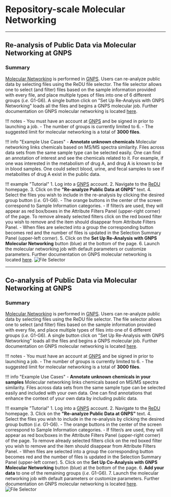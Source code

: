 # Repository-scale Molecular Networking

---

## Re-analysis of Public Data via Molecular Networking at GNPS

### Summary
 [Molecular Networking](https://www.nature.com/articles/nbt.3597?WT.ec_id=NBT-201608&spMailingID=52025126&spUserID=ODkwMTM2NjI1NQS2&spJobID=981583612&spReportId=OTgxNTgzNjEyS0) is performed in [GNPS](https://gnps.ucsd.edu/ProteoSAFe/static/gnps-splash.jsp). Users can re-analyze public data by selecting files using the ReDU file selector. The file selector allows one to select (and filter) files based on the sample information provided with every file, and place multiple types of files into one of 6 different groups (*i.e.* G1-G6). A single button click on "Set Up Re-Analysis with GNPS Networking" loads all the files and begins a GNPS molecular job. Further documentation on GNPS molecular networking is located [here](https://ccms-ucsd.github.io/GNPSDocumentation/).
 
!!! notes
	- You must have an account at [GNPS](https://gnps.ucsd.edu/ProteoSAFe/static/gnps-splash.jsp) and be signed in prior to launching a job.
	- The number of groups is currently limited to 6.
	- The suggested limit for molecular networking is a total of **3000 files**.
	
!!! info "Example Use Cases"
	- **Annotate unknown chemicals** Molecular networking links chemicals based on MS/MS spectra similarity. Files across data sets from the same sample type can be selected easily. One can find an annotation of interest and see the chemicals related to it. For example, if one was interested in the metabolism of drug A, and drug A is known to be in blood samples. One could select blood, urine, and fecal samples to see if metabolites of drug A exist in the public data.
 
!!! example "Tutorial"
	1. Log into a [GNPS](https://gnps.ucsd.edu/ProteoSAFe/static/gnps-splash.jsp) account.
	2. Navigate to the [ReDU](https://redu.ucsd.edu/) homepage.
	3. Click on the **"Re-analyze Public Data at GNPS"** text.
	4. Select the files you wish to include in the re-analysis by clicking the desired group button (*i.e.* G1-G6).
		- The orange buttons in the center of the screen correspond to Sample Information categories.
		- If filter/s are used, they will appear as red box/boxes in the Attribute Filters Panel (upper-right corner) of the page. To remove already selected filters click on the red boxed filter you wish to remove and the item should disappear from Attribute Filters Panel.
		- When files are selected into a group the corresponding button becomes red and the number of files is updated in the Selection Summary Panel (upper-left corner).
	5. Click on the **Set Up Re-Analysis with GNPS Molecular Networking** button (blue) at the bottom of the page.
	6. Launch the molecular networking job with default parameters or customize parameters. Further documentation on GNPS molecular networking is located [here](https://ccms-ucsd.github.io/GNPSDocumentation/).
		![File Selector](images/File_Selector.gif)

---

## Co-analysis of Public Data via Molecular Networking at GNPS

### Summary
[Molecular Networking](https://www.nature.com/articles/nbt.3597?WT.ec_id=NBT-201608&spMailingID=52025126&spUserID=ODkwMTM2NjI1NQS2&spJobID=981583612&spReportId=OTgxNTgzNjEyS0) is performed in [GNPS](https://gnps.ucsd.edu/ProteoSAFe/static/gnps-splash.jsp). Users can re-analyze public data by selecting files using the ReDU file selector. The file selector allows one to select (and filter) files based on the sample information provided with every file, and place multiple types of files into one of 6 different groups (*i.e.* G1-G6). A single button click on "Set Up Re-Analysis with GNPS Networking" loads all the files and begins a GNPS molecular job. Further documentation on GNPS molecular networking is located [here](https://ccms-ucsd.github.io/GNPSDocumentation/).

!!! notes
	- You must have an account at [GNPS](https://gnps.ucsd.edu/ProteoSAFe/static/gnps-splash.jsp) and be signed in prior to launching a job.
	- The number of groups is currently limited to 6.
	- The suggested limit for molecular networking is a total of **3000 files**.
	
!!! info "Example Use Cases"
	- **Annotate unknown chemicals in your samples** Molecular networking links chemicals based on MS/MS spectra similarity. Files across data sets from the same sample type can be selected easily and included with your own data. One can find annotations that enhance the context of your own data by including public data.

!!! example "Tutorial"
	1. Log into a [GNPS](https://gnps.ucsd.edu/ProteoSAFe/static/gnps-splash.jsp) account.
	2. Navigate to the [ReDU](https://redu.ucsd.edu/) homepage.
	3. Click on the **"Re-analyze Public Data at GNPS"** text.
	4. Select the files you wish to include in the re-analysis by clicking the desired group button (*i.e.* G1-G6).
		- The orange buttons in the center of the screen correspond to Sample Information categories.
		- If filter/s are used, they will appear as red box/boxes in the Attribute Filters Panel (upper-right corner) of the page. To remove already selected filters click on the red boxed filter you wish to remove and the item should disappear from Attribute Filters Panel.
		- When files are selected into a group the corresponding button becomes red and the number of files is updated in the Selection Summary Panel (upper-left corner).
	5. Click on the **Set Up Co-Analysis with GNPS Molecular Networking** button (blue) at the bottom of the page.
	6. **Add your data** to one of the remaining groups (*i.e.* G1-G6).
	7. Launch the molecular networking job with default parameters or customize parameters. Further documentation on GNPS molecular networking is located [here](https://ccms-ucsd.github.io/GNPSDocumentation/).
		![File Selector](images/File_Selector.gif)
